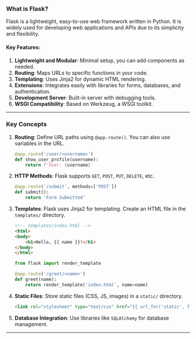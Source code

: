 ### **What is Flask?**

Flask is a lightweight, easy-to-use web framework written in Python. It is widely used for developing web applications and APIs due to its simplicity and flexibility.

#### Key Features:
1. **Lightweight and Modular**: Minimal setup, you can add components as needed.
2. **Routing**: Maps URLs to specific functions in your code.
3. **Templating**: Uses Jinja2 for dynamic HTML rendering.
4. **Extensions**: Integrates easily with libraries for forms, databases, and authentication.
5. **Development Server**: Built-in server with debugging tools.
6. **WSGI Compatibility**: Based on Werkzeug, a WSGI toolkit.

---


### **Key Concepts**

1. **Routing**:
   Define URL paths using `@app.route()`. You can also use variables in the URL.
   ```python
   @app.route('/user/<username>')
   def show_user_profile(username):
       return f'User: {username}'
   ```

2. **HTTP Methods**:
   Flask supports `GET`, `POST`, `PUT`, `DELETE`, etc.
   ```python
   @app.route('/submit', methods=['POST'])
   def submit():
       return 'Form Submitted'
   ```

3. **Templates**:
   Flask uses Jinja2 for templating. Create an HTML file in the `templates/` directory.
   ```html
   <!-- templates/index.html -->
   <html>
   <body>
       <h1>Hello, {{ name }}!</h1>
   </body>
   </html>
   ```
   ```python
   from flask import render_template

   @app.route('/greet/<name>')
   def greet(name):
       return render_template('index.html', name=name)
   ```

4. **Static Files**:
   Store static files (CSS, JS, images) in a `static/` directory.
   ```html
   <link rel="stylesheet" type="text/css" href="{{ url_for('static', filename='style.css') }}">
   ```

5. **Database Integration**:
   Use libraries like `SQLAlchemy` for database management.

---
